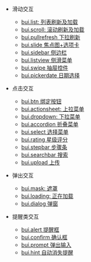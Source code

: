* 滑动交互

  * [bui.list: 列表刷新及加载](controls/bui-list.md)
  * [bui.scroll: 滚动刷新及加载](controls/bui-scroll.md)
  * [bui.pullrefresh 下拉刷新](controls/bui-pullrefresh.md)
  * [bui.slide 焦点图+选项卡](controls/bui-slide.md)
  * [bui.sidebar 侧边栏](controls/bui-sidebar.md)
  * [bui.listview 侧滑菜单](controls/bui-listview.md)
  * [bui.swipe 抽屉控件](controls/bui-swipe.md)
  * [bui.pickerdate 日期选择](controls/bui-pickerdate.md)

* 点击交互

  * [bui.btn 绑定按钮](controls/bui-btn.md)
  * [bui.actionsheet: 上拉菜单](controls/bui-actionsheet.md)
  * [bui.dropdown: 下拉菜单](controls/bui-dropdown.md)
  * [bui.accordion 折叠菜单](controls/bui-accordion.md)
  * [bui.select 选择菜单](controls/bui-select.md)
  * [bui.rating 星级评分](controls/bui-rating.md)
  * [bui.stepbar 步骤条](controls/bui-stepbar.md)
  * [bui.searchbar 搜索](controls/bui-searchbar.md)
  * [bui.upload 上传](controls/bui-upload.md)

* 弹出交互

  * [bui.mask: 遮罩](controls/bui-mask.md)
  * [bui.loading: 正在加载](controls/bui-loading.md)
  * [bui.dialog 弹窗](controls/bui-dialog.md)

* 提醒类交互

  * [bui.alert 提醒框](controls/bui-alert.md)
  * [bui.confirm 确认框](controls/bui-confirm.md)
  * [bui.prompt 弹出输入](controls/bui-prompt.md)
  * [bui.hint 自动消失提醒](controls/bui-hint.md)